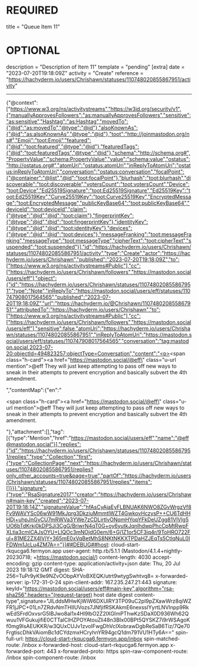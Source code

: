 
# REQUIRED
title = "Queue Item 11"
# OPTIONAL
description = "Description of Item 11"
template = "pending"
[extra]
date = "2023-07-20T19:18:09Z"
activity = "Create"
reference = "https://hachyderm.io/users/Chrishawn/statuses/110748020855867951/activity"

---
{"@context":["https://www.w3.org/ns/activitystreams","https://w3id.org/security/v1",{"manuallyApprovesFollowers":"as:manuallyApprovesFollowers","sensitive":"as:sensitive","Hashtag":"as:Hashtag","movedTo":{"@id":"as:movedTo","@type":"@id"},"alsoKnownAs":{"@id":"as:alsoKnownAs","@type":"@id"},"toot":"http://joinmastodon.org/ns#","Emoji":"toot:Emoji","featured":{"@id":"toot:featured","@type":"@id"},"featuredTags":{"@id":"toot:featuredTags","@type":"@id"},"schema":"http://schema.org#","PropertyValue":"schema:PropertyValue","value":"schema:value","ostatus":"http://ostatus.org#","atomUri":"ostatus:atomUri","inReplyToAtomUri":"ostatus:inReplyToAtomUri","conversation":"ostatus:conversation","focalPoint":{"@container":"@list","@id":"toot:focalPoint"},"blurhash":"toot:blurhash","discoverable":"toot:discoverable","votersCount":"toot:votersCount","Device":"toot:Device","Ed25519Signature":"toot:Ed25519Signature","Ed25519Key":"toot:Ed25519Key","Curve25519Key":"toot:Curve25519Key","EncryptedMessage":"toot:EncryptedMessage","publicKeyBase64":"toot:publicKeyBase64","deviceId":"toot:deviceId","claim":{"@type":"@id","@id":"toot:claim"},"fingerprintKey":{"@type":"@id","@id":"toot:fingerprintKey"},"identityKey":{"@type":"@id","@id":"toot:identityKey"},"devices":{"@type":"@id","@id":"toot:devices"},"messageFranking":"toot:messageFranking","messageType":"toot:messageType","cipherText":"toot:cipherText","suspended":"toot:suspended"}],"id":"https://hachyderm.io/users/Chrishawn/statuses/110748020855867951/activity","type":"Create","actor":"https://hachyderm.io/users/Chrishawn","published":"2023-07-20T19:18:09Z","to":["https://www.w3.org/ns/activitystreams#Public"],"cc":["https://hachyderm.io/users/Chrishawn/followers","https://mastodon.social/users/eff"],"object":{"id":"https://hachyderm.io/users/Chrishawn/statuses/110748020855867951","type":"Note","inReplyTo":"https://mastodon.social/users/eff/statuses/110747908017564565","published":"2023-07-20T19:18:09Z","url":"https://hachyderm.io/@Chrishawn/110748020855867951","attributedTo":"https://hachyderm.io/users/Chrishawn","to":["https://www.w3.org/ns/activitystreams#Public"],"cc":["https://hachyderm.io/users/Chrishawn/followers","https://mastodon.social/users/eff"],"sensitive":false,"atomUri":"https://hachyderm.io/users/Chrishawn/statuses/110748020855867951","inReplyToAtomUri":"https://mastodon.social/users/eff/statuses/110747908017564565","conversation":"tag:mastodon.social,2023-07-20:objectId=494823257:objectType=Conversation","content":"<p><span class=\"h-card\"><a href=\"https://mastodon.social/@eff\" class=\"u-url mention\">@<span>eff</span></a></span> They will just keep attempting to pass off new ways to sneak in their attempts to prevent encryption and basically subvert the 4th amendment.</p>","contentMap":{"en":"<p><span class=\"h-card\"><a href=\"https://mastodon.social/@eff\" class=\"u-url mention\">@<span>eff</span></a></span> They will just keep attempting to pass off new ways to sneak in their attempts to prevent encryption and basically subvert the 4th amendment.</p>"},"attachment":[],"tag":[{"type":"Mention","href":"https://mastodon.social/users/eff","name":"@eff@mastodon.social"}],"replies":{"id":"https://hachyderm.io/users/Chrishawn/statuses/110748020855867951/replies","type":"Collection","first":{"type":"CollectionPage","next":"https://hachyderm.io/users/Chrishawn/statuses/110748020855867951/replies?only_other_accounts=true&page=true","partOf":"https://hachyderm.io/users/Chrishawn/statuses/110748020855867951/replies","items":[]}}},"signature":{"type":"RsaSignature2017","creator":"https://hachyderm.io/users/Chrishawn#main-key","created":"2023-07-20T19:18:14Z","signatureValue":"hfAsCyAjaEyFLBNUAK6NWO8ZGvWrgzVf8Fv9WAVYSc06wW91MkJprg3DkziuMmmtlWZT4GwkovHczysP++CU6TdHHHDj+uhpJnGvCU7mRWVa3YWe7zCDLirtIvONqmHYopYFkDeUZgg81VlVlg5UO6bTdKrkj0kDPSJi3CgG/BriwrN4qT0G+oy6yutkJqnIhdwpPhcCpMtRwpFXLtia3cmICAJsOYU+LIQOc3mNOjdG0em/6+Gj1Z1or5CF3iq4r/9ToHRO722Ful+81ME2ZX4IVjY+365mE0xVqBetMhS8NKtNKKXTPDaHZJEqTs5CtlqNuL0IFDWm1JcLu4ZM7A=="}}##DEBUG##host: cloud-start-rkqucga6.fermyon.app
user-agent: http.rb/5.1.1 (Mastodon/4.1.4+nightly-20230718; +https://mastodon.social/)
content-length: 4030
accept-encoding: gzip
content-type: application/activity+json
date: Thu, 20 Jul 2023 19:18:12 GMT
digest: SHA-256=TuPr9yK9e9NZvOObpAYVoBXEQK/utrt9wtygSwhtvq8=
x-forwarded-server: ip-172-31-0-24
spin-client-addr: 167.235.247.21:443
signature: keyId="https://mastodon.social/users/eff#main-key",algorithm="rsa-sha256",headers="(request-target) host date digest content-type",signature="JlLddsMHwKjWiW6DXUlRY3TP09uC2pl9pZXawWrz8qiWZFR1jJPC+01Ln7ZRdvNmTHIIUVozs7JNfjifRSKAkmE6nexssIYyrtLNVInpp9RkwEdSFrdOxvsrG5IBJwo8aI1x4Hl9lbO2Z2lXGImPThwKzSDaX0D936Wh62Qwuu1VFGukujifiE0CTTalClHZPOYAtouZli48n3BIx00BPt5QYSKZ7i9rWSAgoKf0mg9lsAEUKKR/w3QUxCUJv1zvoIFwgDhVcIXobrawDgbReSaB6Tiz/7Qe70FrgtiscDhkVAiomBc1dCYdzmxHCryhnYR94gcQ1dm791VU1HTy6A=="
spin-full-url: https://cloud-start-rkqucga6.fermyon.app/inbox
spin-matched-route: /inbox
x-forwarded-host: cloud-start-rkqucga6.fermyon.app
x-forwarded-port: 443
x-forwarded-proto: https
spin-raw-component-route: /inbox
spin-component-route: /inbox

